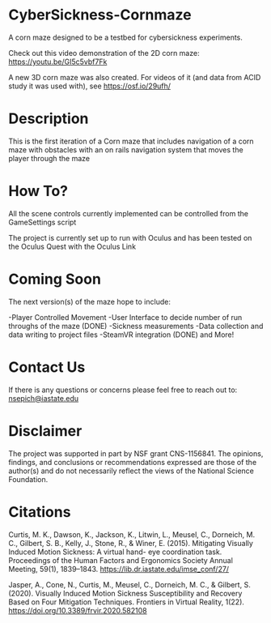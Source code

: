 # CyberSickness-Cornmaze
A corn maze designed to be a testbed for cybersickness experiments.

Check out this video demonstration of the 2D corn maze: https://youtu.be/GI5c5vbf7Fk

A new 3D corn maze was also created. For videos of it (and data from ACID study it was used with), see https://osf.io/29ufh/

# Description

This is the first iteration of a Corn maze that includes navigation of a corn maze with obstacles with an on rails navigation system that moves the player through the maze

# How To?

All the scene controls currently implemented can be controlled from the GameSettings script

The project is currently set up to run with Oculus and has been tested on the Oculus Quest with the Oculus Link

# Coming Soon

The next version(s) of the maze hope to include:

-Player Controlled Movement
-User Interface to decide number of run throughs of the maze (DONE)
-Sickness measurements
-Data collection and data writing to project files
-SteamVR integration (DONE)
and More!

# Contact Us

If there is any questions or concerns please feel free to reach out to: nsepich@iastate.edu

# Disclaimer

The project was supported in part by NSF grant CNS-1156841. The opinions, findings, and conclusions or recommendations expressed are those of the author(s) and do not necessarily reflect the views of the National Science Foundation.

# Citations
Curtis, M. K., Dawson, K., Jackson, K., Litwin, L., Meusel, C., Dorneich, M. C., Gilbert, S. B., Kelly, J., Stone, R., & Winer, E. (2015). Mitigating Visually Induced Motion Sickness: A virtual hand- eye coordination task. Proceedings of the Human Factors and Ergonomics Society Annual Meeting, 59(1), 1839–1843. https://lib.dr.iastate.edu/imse_conf/27/

Jasper, A., Cone, N., Curtis, M., Meusel, C., Dorneich, M. C., & Gilbert, S. (2020). Visually Induced Motion Sickness Susceptibility and Recovery Based on Four Mitigation Techniques. Frontiers in Virtual Reality, 1(22). https://doi.org/10.3389/frvir.2020.582108
